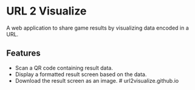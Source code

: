 # URL 2 Visualize

A web application to share game results by visualizing data encoded in a URL.

## Features

- Scan a QR code containing result data.
- Display a formatted result screen based on the data.
- Download the result screen as an image.
#   u r l 2 v i s u a l i z e . g i t h u b . i o  
 